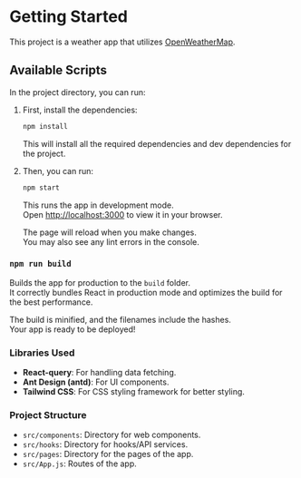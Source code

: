 # Getting Started

This project is a weather app that utilizes [OpenWeatherMap](https://openweathermap.org/).

## Available Scripts

In the project directory, you can run:

1. First, install the dependencies:

   ```sh
   npm install
   ```

   This will install all the required dependencies and dev dependencies for the project.

2. Then, you can run:

   ```sh
   npm start
   ```

   This runs the app in development mode.\
   Open [http://localhost:3000](http://localhost:3000) to view it in your browser.

   The page will reload when you make changes.\
   You may also see any lint errors in the console.


### `npm run build`

Builds the app for production to the `build` folder.\
It correctly bundles React in production mode and optimizes the build for the best performance.

The build is minified, and the filenames include the hashes.\
Your app is ready to be deployed!

### Libraries Used

- **React-query**: For handling data fetching.
- **Ant Design (antd)**: For UI components.
- **Tailwind CSS**: For CSS styling framework for better styling.

### Project Structure

- `src/components`: Directory for web components.
- `src/hooks`: Directory for hooks/API services.
- `src/pages`: Directory for the pages of the app.
- `src/App.js`: Routes of the app.